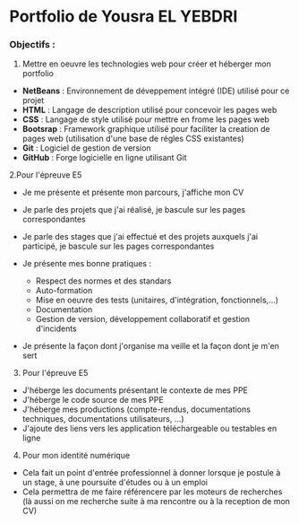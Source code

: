 # Portfolio de Yousra EL YEBDRI

### Objectifs :

1. Mettre en oeuvre les technologies web pour créer et héberger mon portfolio

- **NetBeans** : Environnement de déveppement intégré (IDE) utilisé pour ce projet
- **HTML** : Langage de description utilisé pour concevoir les pages web
- **CSS** : Langage de style utilisé pour mettre en frome les pages web
- **Bootsrap** : Framework graphique utilisé pour faciliter la creation de pages web (utilisation d'une base de régles CSS existantes)
- **Git** : Logiciel de gestion de version
- **GitHub** : Forge logicielle en ligne utilisant Git

2.Pour l'épreuve E5

- Je me présente et présente mon parcours, j'affiche mon CV
- Je parle des projets que j'ai réalisé, je bascule sur les pages correspondantes
- Je parle des stages que j'ai effectué et des projets auxquels j'ai participé, je bascule sur les pages correspondantes
- Je présente mes bonne pratiques :
  - Respect des normes et des standars
  - Auto-formation
  - Mise en oeuvre des tests (unitaires, d'intégration, fonctionnels,...)
  - Documentation
  - Gestion de version, développement collaboratif et gestion d'incidents
 
- Je présente la façon dont j'organise ma veille et la façon dont je m'en sert

3. Pour l'épreuve E5
- J'héberge les documents présentant le contexte de mes PPE
- J'héberge le code source de mes PPE
- J'héberge mes productions (compte-rendus, documentations techniques, documentations utilisateurs, ...)
- J'ajoute des liens vers les application téléchargeable ou testables en ligne 

4. Pour mon identité numérique
- Cela fait un point d'entrée professionnel à donner lorsque je postule à un stage, à une poursuite d'études ou à un emploi
- Cela permettra de me faire référencere par les moteurs de recherches (là aussi on me recherche suite à ma rencontre ou à la reception de mon CV)
 
